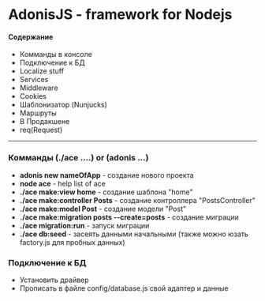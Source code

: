 # AdonisJS - framework for Nodejs

#### Содержание 
* Комманды в консоле
* Подключение к БД
* Localize stuff
* Services
* Middleware
* Cookies
* Шаблонизатор (Nunjucks)
* Маршруты
* В Продакшене
* req(Request)

---


### Комманды (./ace ....) or (adonis ...)
* **adonis new nameOfApp** - создание нового проекта
* **node ace** - help list of ace
* **./ace make:view home** - создание шаблона "home"
* **./ace make:controller Posts** - создание контроллера "PostsController"
* **./ace make:model Post** - создание модели "Post"
* **./ace make:migration posts --create=posts** - создание миграции
* **./ace migration:run** - запуск миграции
* **./ace db:seed** - засеять данными начальными (также можно юзать factory.js для пробных данных)

### Подключение к БД
* Установить драйвер
* Прописать в файле config/database.js свой адаптер и данные
